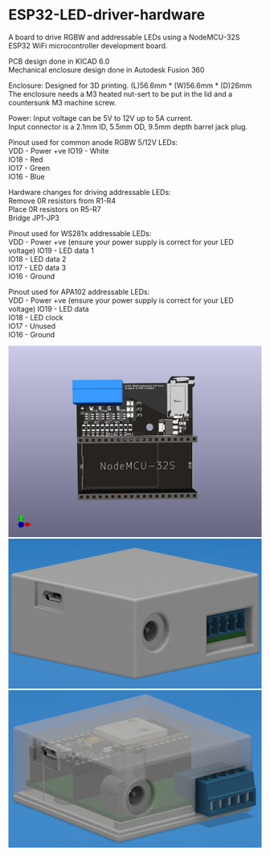 # ESP32-LED-driver-hardware
A board to drive RGBW and addressable LEDs using a NodeMCU-32S ESP32 WiFi microcontroller development board.

PCB design done in KICAD 6.0  
Mechanical enclosure design done in Autodesk Fusion 360  

Enclosure:
Designed for 3D printing.
(L)56.6mm * (W)56.6mm * (D)26mm
The enclosure needs a M3 heated nut-sert to be put in the lid and a countersunk M3 machine screw.

Power:
Input voltage can be 5V to 12V up to 5A current.  
Input connector is a 2.1mm ID, 5.5mm OD, 9.5mm depth barrel jack plug.

Pinout used for common anode RGBW 5/12V LEDs:  
VDD  - Power +ve
IO19 - White  
IO18 - Red  
IO17 - Green  
IO16 - Blue  

Hardware changes for driving addressable LEDs:  
Remove 0R resistors from R1-R4  
Place 0R resistors on R5-R7  
Bridge JP1-JP3  

Pinout used for WS281x addressable LEDs:  
VDD  - Power +ve (ensure your power supply is correct for your LED voltage)
IO19 - LED data 1  
IO18 - LED data 2  
IO17 - LED data 3  
IO16 - Ground  

Pinout used for APA102 addressable LEDs:  
VDD  - Power +ve (ensure your power supply is correct for your LED voltage)
IO19 - LED data  
IO18 - LED clock  
IO17 - Unused  
IO16 - Ground  

![PCB0](https://github.com/m-c-tech/ESP32-LED-driver-hardware/blob/main/Images/PCB0.jpg)
![Enclosure0](https://github.com/m-c-tech/ESP32-LED-driver-hardware/blob/main/Images/Enclosure0.PNG)
![Enclosure1](https://github.com/m-c-tech/ESP32-LED-driver-hardware/blob/main/Images/Enclosure1.PNG)